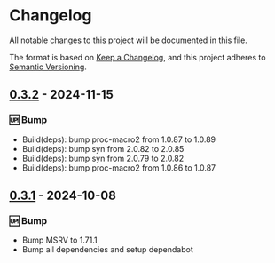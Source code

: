 # Changelog

All notable changes to this project will be documented in this file.

The format is based on [Keep a Changelog](https://keepachangelog.com/en/1.0.0/),
and this project adheres to [Semantic Versioning](https://semver.org/spec/v2.0.0.html).

## [0.3.2] - 2024-11-15

### <!-- 3 -->🆙 Bump

- Build(deps): bump proc-macro2 from 1.0.87 to 1.0.89
- Build(deps): bump syn from 2.0.82 to 2.0.85
- Build(deps): bump syn from 2.0.79 to 2.0.82
- Build(deps): bump proc-macro2 from 1.0.86 to 1.0.87

[0.3.2]: https://github.com/foundationdb-rs}/foundationdb-rs/compare/0.3.1..0.3.2

## [0.3.1] - 2024-10-08

### <!-- 3 -->🆙 Bump

- Bump MSRV to 1.71.1
- Bump all dependencies and setup dependabot

[0.3.1]: https://github.com/foundationdb-rs}/foundationdb-rs/compare/0.3.0..0.3.1

